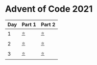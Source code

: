 # Advent of Code 2021


| Day | Part 1           | Part 2           |
|-----|------------------|------------------|
| 1   | [:star:](1/1.py) | [:star:](1/1.py) |
| 2   | [:star:](../../commit/cb495ecfe7c508ba55efcb7dc281c118b8868bdf#diff-d4735e3a265e16eee03f59718b9b5d03019c07d8b6c51f90da3a666eec13ab35) | [:star:](../../commit/e63281b1509d869310a54dfeb69ba9eaff88cae3#diff-2c03bbae584e6532b02dacaa84272354bef6ad42f28d3497e945d5ed1c44797b) |
| 3   | [:star:](../../commit/5244480c9899a73aef3433675deeabe3a2c75bb0#diff-008c04978f810f73df924acb1e3a23d7317853f1fdde397cc2cc21e2f4c3ad35) | [:star:](3/3.py) |